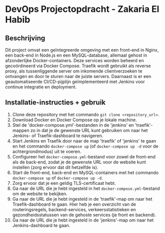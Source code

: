 # DevOps Projectopdracht - Zakaria El Habib

## Beschrijving
Dit project omvat een geïntegreerde omgeving met een front-end in Nginx, een back-end in Node.js en een MySQL-database, allemaal gehost in afzonderlijke Docker-containers. Deze services worden beheerd en gecoördineerd via Docker Compose. Traefik wordt gebruikt als reverse proxy, als tussenliggende server om inkomende clientverzoeken te ontvangen en door te sturen naar de juiste servers. Daarnaast is er een geautomatiseerde CI/CD-pijplijn geïmplementeerd met Jenkins voor continue integratie en deployment.

## Installatie-instructies + gebruik
1. Clone deze repository met het commando `git clone <repository_url>`.
2. Download Docker en Docker Compose op je lokale machine.
3. Stel de 'docker-compose.yml'-bestanden in de 'jenkins' en 'traefik'-mappen zo in dat je de gewenste URL kunt gebruiken om naar het Jenkins- of Traefik-dashboard te navigeren.
4. Start Jenkins en Traefik door naar de map 'traefik' of 'jenkins' te gaan en het commando `docker-compose up` (of `docker-compose up -d` voor de achtergrondmodus) uit te voeren.
5. Configureer het `docker-compose.yml`-bestand voor zowel de front-end als de back-end, zodat je de gewenste URL voor de website kunt instellen (zorg ervoor dat dit hetzelfde is).
6. Start de front-end, back-end en MySQL-containers met het commando `docker-compose up` of `docker-compose up -d`.
7. Zorg ervoor dat je een geldig TLS-certificaat hebt.
8. Ga naar de URL die je hebt ingesteld in het `docker-compose.yml`-bestand om de website te bekijken.
9. Ga naar de URL die je hebt ingesteld in de 'traefik'-map om naar het Traefik-dashboard te gaan. Hier heb je een overzicht van de routeringsregels, backend-services, verkeersstatistieken en gezondheidsstatussen van de gehoste services (je front en backend).
10. Ga naar de URL die je hebt ingesteld in de 'jenkins'-map om naar het Jenkins-dashboard te gaan.
    
